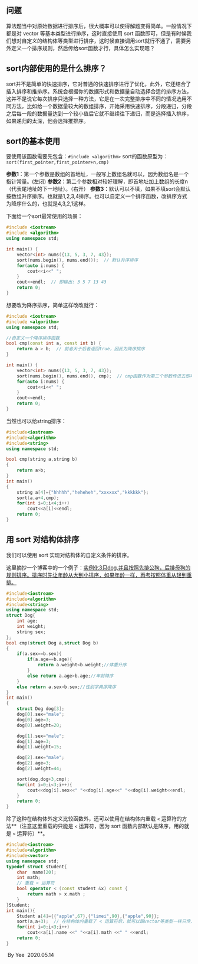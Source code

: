 ## 问题

算法题当中对原始数据进行排序后，很大概率可以使得解题变得简单。一般情况下都是对 vector 等基本类型进行排序，这时直接使用 sort 函数即可，但是有时候我们想对自定义的结构体等类型进行排序，这时候直接调用sort就行不通了，需要另外定义一个排序规则，然后传给sort函数才行，具体怎么实现嗯？

## sort内部使用的是什么排序？

sort并不是简单的快速排序，它对普通的快速排序进行了优化，此外，它还结合了插入排序和推排序。系统会根据你的数据形式和数据量自动选择合适的排序方法，这并不是说它每次排序只选择一种方法，它是在一次完整排序中不同的情况选用不同方法，比如给一个数据量较大的数组排序，开始采用快速排序，分段递归，分段之后每一段的数据量达到一个较小值后它就不继续往下递归，而是选择插入排序，如果递归的太深，他会选择推排序。

## sort的基本使用

要使用该函数需要先包含：`#include <algorithm>`
sort的函数原型为：`sort(first_pointer,first_pointer+n,cmp)`

**参数1**：第一个参数是数组的首地址，一般写上数组名就可以，因为数组名是一个指针常量。(左闭)
**参数2**：第二个参数相对较好理解，即首地址加上数组的长度n（代表尾地址的下一地址）。（右开）
**参数3**：默认可以不填，如果不填sort会默认按数组升序排序。也就是1,2,3,4排序。也可以自定义一个排序函数，改排序方式为降序什么的，也就是4,3,2,1这样。

下面给一个sort最常使用的场景：

```c++
#include <iostream>
#include <algorithm>
using namespace std;

int main() {
	vector<int> nums({13, 5, 3, 7, 43});
	sort(nums.begin(), nums.end());  // 默认升序排序
	for(auto i:nums) {
		cout<<i<<" ";
	}
	cout<<endl;  // 即输出: 3 5 7 13 43
	return 0;
}
```

想要改为降序排序，简单这样改改就行：

```c++
#include <iostream>
#include <algorithm>
using namespace std;

//自定义一个降序排序函数
bool cmp(const int a, const int b) {
	return a > b;  // 前者大于后者返回true，因此为降序排序
}

int main() {
	vector<int> nums({13, 5, 3, 7, 43});
	sort(nums.begin(), nums.end(), cmp);  // cmp函数作为第三个参数传进去即可
	for(auto i:nums) {
		cout<<i<<" ";
	}
	cout<<endl;
	return 0;
}
```

当然也可以给string排序：

```c++
#include<iostream>
#include<algorithm>
#include<string>
using namespace std;

bool cmp(string a,string b)
{
    return a>b;
}
int main()
{
    string a[4]={"hhhhh","heheheh","xxxxxx","kkkkkk"};
    sort(a,a+4,cmp);
    for(int i=0;i<4;i++)
        cout<<a[i]<<endl;
    return 0;
}
```

## 用 sort 对结构体排序

我们可以使用 sort 实现对结构体的自定义条件的排序。

这里摘抄一个博客中的一个例子：<u>实例化3只dog,并且按照先排公狗，后排母狗的规则排序。排序时先让年龄从大到小排序，如果年龄一样，再考按照体重从轻到重排。</u>

```c++
#include<iostream>
#include<algorithm>
#include<string>
using namespace std;
struct Dog{
    int age;
    int weight;
    string sex;
};
bool cmp(struct Dog a,struct Dog b)
{
    if(a.sex==b.sex){
        if(a.age==b.age){
            return a.weight<b.weight;//体重升序
        }
        else return a.age>b.age;//年龄降序
    }
    else return a.sex>b.sex;//性别字典序降序
}
int main()
{
    struct Dog dog[3];
    dog[0].sex="male";
    dog[0].age=3;
    dog[0].weight=20;

    dog[1].sex="male";
    dog[1].age=3;
    dog[1].weight=15;

    dog[2].sex="male";
    dog[2].age=3;
    dog[2].weight=44;

    sort(dog,dog+3,cmp);
    for(int i=0;i<3;i++){
        cout<<dog[i].sex<<" "<<dog[i].age<<" "<<dog[i].weight<<endl;
    }
    return 0;
}
```

除了这种在结构体外定义比较函数外，还可以使用在结构体内重载 `<` 运算符的方法**（注意这里重载的只能是 `<` 运算符，因为 sort 函数内部默认是降序，用的就是 `<` 运算符）**。

```c++
#include<iostream>
#include<algorithm>
#include<vector>
using namespace std;
typedef struct student{
    char  name[20];
    int math;
    // 重载 < 运算符
    bool operator < (const student &x) const {
        return math > x.math ;
    }
}Student;
int main(){
    Student a[4]={{"apple",67},{"limei",90},{"apple",90}};
    sort(a,a+3);  // 在结构体内重载了 < 运算符后，就可以跟vector等类型一样只传入两个参数即可。
    for(int i=0;i<3;i++)    
        cout<<a[i].name <<" "<<a[i].math <<" " <<endl;     
	return 0;
}
```



​																																												By Yee
​																																											2020.05.14